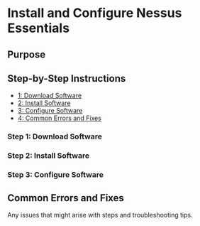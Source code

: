 # Install and Configure Nessus Essentials

## Purpose

## Step-by-Step Instructions
- [1: Download Software](#step-1-download-software)
- [2: Install Software](#step-2-install-software)
- [3: Configure Software](#step-3-configure-software)
- [4: Common Errors and Fixes](#common-errors-and-fixes)

### Step 1: Download Software

### Step 2: Install Software

### Step 3: Configure Software

## Common Errors and Fixes
Any issues that might arise with steps and troubleshooting tips.
